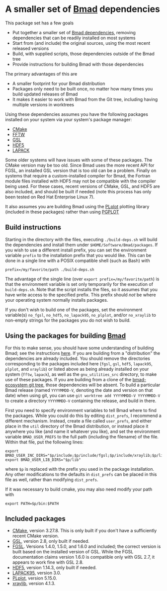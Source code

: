 # A smaller set of [Bmad](https://github.com/bmad-sim/bmad-ecosystem) dependencies
This package set has a few goals
* Put together a smaller set of [Bmad dependencies](https://github.com/bmad-sim/bmad-external-deps), removing dependencies that can be readily installed on most systems
* Start from (and include) the original sources, using the most recent released versions
* Build, with supplied scripts, those dependencies outside of the Bmad tree
* Provide instructions for building Bmad with those dependencies

The primary advantages of this are
* A smaller footprint for your Bmad distribution
* Packages only need to be built once, no matter how many times you build updated releases of Bmad
* It makes it easier to work with Bmad from the Git tree, including having multiple versions in worktrees

Using these dependencies assumes you have the following packages installed on your system via your system's package manager:
* [CMake](https://cmake.org/)
* [FFTW](https://www.fftw.org/)
* [GSL](https://www.gnu.org/software/gsl/)
* [HDF5](https://www.hdfgroup.org/solutions/hdf5/)
* [LAPACK](https://www.netlib.org/lapack/)

Some older systems will have issues with some of these packages. The CMake version may be too old. Since Bmad uses the more recent API for FGSL, an installed GSL version that is too old can be a problem. Finally on systems that require a custom-installed compiler for Bmad, the Fortran module files installed with HDF5 may not be compatible with the compiler being used. For these cases, recent versions of CMake, GSL, and HDF5 are also included, and should be built if needed (note this process has only been tested on Red Hat Enterprise Linux 7).

It also assumes you are building Bmad using the [PLplot](https://plplot.sourceforge.net/) plotting library (included in these packages) rather than using [PGPLOT](https://sites.astro.caltech.edu/~tjp/pgplot/)
## Build instructions
Starting in the directory with the files, executing `./build-deps.sh` will build the dependencies and install them under `$HOME/Software/Bmad/packages`. If you wish to use a different install prefix, you can set the environment variable `prefix` to the installation prefix that you would like. This can be done in a single line with a POSIX compatible shell (such as Bash) with
```
prefix=/my/favorite/path ./build-deps.sh
```
The advantage of the single line (over `export prefix=/my/favorite/path`) is that the environment variable is set only temporarily for the execution of `build-deps.sh`. Note that the script installs the files, so it assumes that you have write access to the specified prefix. This prefix should _not_ be where your operating system normally installs packages.

If you don't wish to build one of the packages, set the environment variable(s) `no_fgsl`, `no_hdf5`, `no_lapack95`, `no_plplot`, and/or `no_xraylib` to non-empty strings for the packages you do not wish to build.
## Using the packages for building [Bmad](https://github.com/bmad-sim/bmad-ecosystem)
For this to make sense, you should have some understanding of building Bmad; see the instructions [here](https://wiki.classe.cornell.edu/ACC/ACL/OffsiteDoc). If you are building from a "distribution" the dependencies are already included. You should remove the directories corresponding to the packages included here (`fgsl`, `gsl`, `hdf5`, `lapack95`, `plplot`, and `xraylib`) or listed above as being already installed on your system (`fftw`, `lapack`), as well as the `gnu_utilities_src` directory, to make use of these packages. If you are building from a clone of the [bmad-ecosystem git tree](https://github.com/bmad-sim/bmad-ecosystem), those dependencies will be absent. To build a particular Bmad release (named `YYYYMMDD-V`, denoting the date and version on that date) when using git, you can use `git worktree add YYYYMMDD-V YYYYMMDD-V` to create a directory `YYYYMMDD-V` containing the release, and build in there.

First you need to specify environment variables to tell Bmad where to find the packages. While you could do this by editing `dist_prefs`, I recommend a different mechanism. Instead, create a file called `user_prefs`, and either place in the `util` directory of the Bmad distribution, or instead place it anywhere you like (and name it whatever you like), and set the environment variable `BMAD_USER_PREFS` to the full path (including the filename) of the file. Within that file, put the following lines:
```
export BMAD_USER_INC_DIRS="$p/include;$p/include/fgsl;$p/include/xraylib;$p/lib/fortran/modules/lapack95;$p/lib/fortran/modules/plplot"
export BMAD_USER_LIB_DIRS="$p/lib"
```
where `$p` is replaced with the prefix you used in the package installation. Any other modifications to the defaults in `dist_prefs` can be placed in this file as well, rather than modifying `dist_prefs`.

If it was necessary to build cmake, you may also need modify your path with
```
export PATH=$p/bin:$PATH
```
## Included packages
* [CMake](https://cmake.org/), version 3.27.8. This is only built if you don't have a sufficiently recent CMake version.
* [GSL](https://www.gnu.org/software/gsl/), version 2.8, only built if needed.
* [FGSL](https://doku.lrz.de/fgsl-a-fortran-interface-to-the-gnu-scientific-library-10746505.html). Versions 1.4.0, 1.5.0, and 1.6.0 and included; the correct version is built based on the installed version of GSL. While the FGSL documentation claims version 1.6.0 is compatible only with GSL 2.7, it appears to work fine with GSL 2.8.
* [HDF5](https://www.hdfgroup.org/solutions/hdf5/), version 1.14.3, only built if needed.
* [LAPACK95](https://www.netlib.org/lapack95/), version 3.0.
* [PLplot](https://plplot.sourceforge.net/), version 5.15.0.
* [xraylib](https://github.com/tschoonj/xraylib), version 4.1.3.
